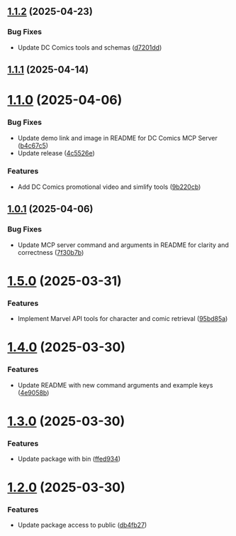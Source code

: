 ## [1.1.2](https://github.com/danwahlin/dc-comics-mcp/compare/1.1.1...1.1.2) (2025-04-23)


### Bug Fixes

* Update DC Comics tools and schemas ([d7201dd](https://github.com/danwahlin/dc-comics-mcp/commit/d7201ddbebc07032c8cc3318bcaf347e81c02911))

## [1.1.1](https://github.com/danwahlin/dc-comics-mcp/compare/1.1.0...1.1.1) (2025-04-14)

# [1.1.0](https://github.com/danwahlin/dc-comics-mcp/compare/1.0.1...1.1.0) (2025-04-06)


### Bug Fixes

* Update demo link and image in README for DC Comics MCP Server ([b4c67c5](https://github.com/danwahlin/dc-comics-mcp/commit/b4c67c5bea2b6284c7ff048fd6b4c867942f5d8f))
* Update release ([4c5526e](https://github.com/danwahlin/dc-comics-mcp/commit/4c5526ea77ee2889b16c0edf5e15a8294dd38e8a))


### Features

* Add DC Comics promotional video and simlify tools ([9b220cb](https://github.com/danwahlin/dc-comics-mcp/commit/9b220cbb7a879da9b2768449f2c9e3206a8d8884))

## [1.0.1](https://github.com/danwahlin/dc-comics-mcp/compare/v1.0.0...1.0.1) (2025-04-06)


### Bug Fixes

* Update MCP server command and arguments in README for clarity and correctness ([7f30b7b](https://github.com/danwahlin/dc-comics-mcp/commit/7f30b7b1dac0d79e960375d4a0194f62861ff140))

# [1.5.0](https://github.com/danwahlin/marvel-mcp/compare/1.4.0...1.5.0) (2025-03-31)


### Features

* Implement Marvel API tools for character and comic retrieval ([95bd85a](https://github.com/danwahlin/marvel-mcp/commit/95bd85a0c2a1fedae07be301ecae5188eec4a8ff))

# [1.4.0](https://github.com/danwahlin/marvel-mcp/compare/1.3.0...1.4.0) (2025-03-30)


### Features

* Update README with new command arguments and example keys ([4e9058b](https://github.com/danwahlin/marvel-mcp/commit/4e9058b1f3b6f23dd2674b14fd41f6ed1d58766e))

# [1.3.0](https://github.com/danwahlin/marvel-mcp/compare/1.2.0...1.3.0) (2025-03-30)


### Features

* Update package with bin ([ffed934](https://github.com/danwahlin/marvel-mcp/commit/ffed9340935f7f2bfe723764a171bdddc8a51c35))

# [1.2.0](https://github.com/danwahlin/marvel-mcp/compare/v1.1.0...1.2.0) (2025-03-30)


### Features

* Update package access to public ([db4fb27](https://github.com/danwahlin/marvel-mcp/commit/db4fb2740e5b8b4b64b1812b64dbf4cd6112ac70))
